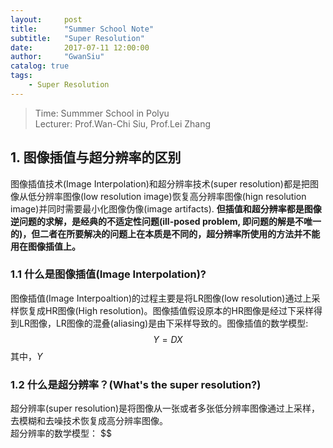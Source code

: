 ```yaml
---
layout:     post
title:      "Summer School Note"
subtitle:   "Super Resolution"
date:       2017-07-11 12:00:00
author:     "GwanSiu"
catalog: true
tags:
    - Super Resolution
---
```


> Time: Summmer School in Polyu  
> Lecturer: Prof.Wan-Chi Siu, Prof.Lei Zhang

## 1. 图像插值与超分辨率的区别
图像插值技术(Image Interpolation)和超分辨率技术(super resolution)都是把图像从低分辨率图像(low resolution image)恢复高分辨率图像(hign resolution image)并同时需要最小化图像伪像(image artifacts). **但插值和超分辨率都是图像逆问题的求解，是经典的不适定性问题(ill-posed problem, 即问题的解是不唯一的)，但二者在所要解决的问题上在本质是不同的，超分辨率所使用的方法并不能用在图像插值上。**

### 1.1 什么是图像插值(Image Interpolation)?
图像插值(Image Interpoaltion)的过程主要是将LR图像(low resolution)通过上采样恢复成HR图像(High resolution)。图像插值假设原本的HR图像是经过下采样得到LR图像，LR图像的混叠(aliasing)是由下采样导致的。图像插值的数学模型:
$$Y=DX \label{1}$$
其中，$Y$

### 1.2 什么是超分辨率？(What's the super resolution?)
超分辨率(super resolution)是将图像从一张或者多张低分辨率图像通过上采样，去模糊和去噪技术恢复成高分辨率图像。  
超分辨率的数学模型：
$$